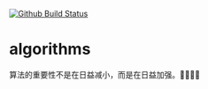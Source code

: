 
[![Github Build Status](https://github.com/hi-mamba//algorithms/workflows/maven/badge.svg?branch=master)](https://github.com/hi-mamba/algorithms/actions?query=workflow%3Amaven+branch%3Amaster)

# algorithms


算法的重要性不是在日益减小，而是在日益加强。👨‍💻‍🤖🤣
